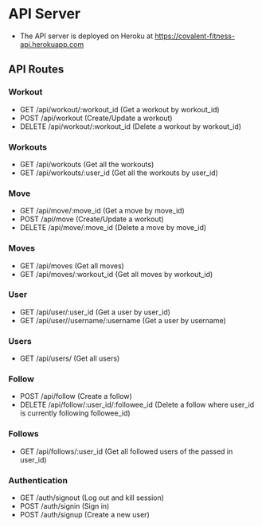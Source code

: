 # API Server
- The API server is deployed on Heroku at <https://covalent-fitness-api.herokuapp.com>

## API Routes

### Workout
- GET /api/workout/:workout\_id (Get a workout by workout\_id)
- POST /api/workout (Create/Update a workout)
- DELETE /api/workout/:workout\_id (Delete a workout by workout\_id)

### Workouts
- GET /api/workouts (Get all the workouts)
- GET /api/workouts/:user\_id (Get all the workouts by user\_id)

### Move
- GET /api/move/:move\_id (Get a move by move\_id)
- POST /api/move (Create/Update a workout)
- DELETE /api/move/:move\_id (Delete a move by move\_id)

### Moves
- GET /api/moves (Get all moves)
- GET /api/moves/:workout\_id (Get all moves by workout\_id)

### User
- GET /api/user/:user\_id (Get a user by user\_id)
- GET /api/user//username/:username (Get a user by username)

### Users
- GET /api/users/ (Get all users)

### Follow
- POST /api/follow (Create a follow)
- DELETE /api/follow/:user\_id/:followee\_id (Delete a follow where user\_id is currently following followee\_id)

### Follows
- GET /api/follows/:user\_id (Get all followed users of the passed in user\_id)

### Authentication
- GET /auth/signout (Log out and kill session)
- POST /auth/signin (Sign in)
- POST /auth/signup (Create a new user)